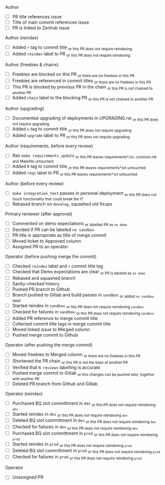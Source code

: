 Author

- [ ] PR title references issue
- [ ] Title of main commit references issue
- [ ] PR is linked to Zenhub issue

Author (reindex)

- [ ] Added `r` tag to commit title                         <sub>or this PR does not require reindexing</sub>
- [ ] Added `reindex` label to PR                           <sub>or this PR does not require reindexing</sub>

Author (freebies & chains)

- [ ] Freebies are blocked on this PR                       <sub>or there are no freebies in this PR</sub>
- [ ] Freebies are referenced in commit titles              <sub>or there are no freebies in this PR</sub>
- [ ] This PR is blocked by previous PR in the chain        <sub>or this PR is not chained to another PR</sub>
- [ ] Added `chain` label to the blocking PR                <sub>or this PR is not chained to another PR</sub>

Author (upgrading)

- [ ] Documented upgrading of deployments in UPGRADING.rst  <sub>or this PR does not require upgrading</sub>
- [ ] Added `u` tag to commit title                         <sub>or this PR does not require upgrading</sub>
- [ ] Added `upgrade` label to PR                           <sub>or this PR does not require upgrading</sub>

Author (requirements, before every review)

- [ ] Ran `make requirements_update`                        <sub>or this PR leaves requirements*.txt, common.mk and Makefile untouched</sub>
- [ ] Added `R` tag to commit title                         <sub>or this PR leaves requirements*.txt untouched</sub>
- [ ] Added `reqs` label to PR                              <sub>or this PR leaves requirements*.txt untouched</sub>

Author (before every review)

- [ ] `make integration_test` passes in personal deployment <sub>or this PR does not touch functionality that could break the IT</sub>
- [ ] Rebased branch on `develop`, squashed old fixups

Primary reviewer (after approval)

- [ ] Commented on demo expectations                        <sub>or labelled PR as `no demo`</sub>
- [ ] Decided if PR can be labeled `no sandbox`
- [ ] PR title is appropriate as title of merge commit
- [ ] Moved ticket to Approved column
- [ ] Assigned PR to an operator

Operator (before pushing merge the commit)

- [ ] Checked `reindex` label and `r` commit title tag
- [ ] Checked that Demo expectations are clear              <sub>or PR is labeled as `no demo`</sub>
- [ ] Rebased and squashed branch
- [ ] Sanity-checked history
- [ ] Pushed PR branch to Github
- [ ] Branch pushed to Gitlab and build passes in `sandbox` <sub>or added `no sandbox` label</sub>
- [ ] Started reindex in `sandbox`                          <sub>or this PR does not require reindexing `sandbox`</sub>
- [ ] Checked for failures in `sandbox`                     <sub>or this PR does not require reindexing `sandbox`</sub>
- [ ] Added PR reference to merge commit title
- [ ] Collected commit title tags in merge commit title
- [ ] Moved linked issue to Merged column
- [ ] Pushed merge commit to Github

Operator (after pushing the merge commit)

- [ ] Moved freebies to Merged column                       <sub>or there are no freebies in this PR</sub> 
- [ ] Shortened the PR chain                                <sub>or this PR is not the base of another PR</sub>
- [ ] Verified that `N reviews` labelling is accurate
- [ ] Pushed merge commit to Gitlab                         <sub>or this changes can be pushed later, together with another PR</sub>
- [ ] Deleted PR branch from Github and Gitlab

Operator (reindex) 

- [ ] Purchased BQ slot committment in `dev`                <sub>or this PR does not require reindexing `dev`</sub>
- [ ] Started reindex in `dev`                              <sub>or this PR does not require reindexing `dev`</sub>
- [ ] Deleted BQ slot committment in `dev`                  <sub>or this PR does not require reindexing `dev`</sub>
- [ ] Checked for failures in `dev`                         <sub>or this PR does not require reindexing `dev`</sub>
- [ ] Purchased BQ slot committment in `prod`               <sub>or this PR does not require reindexing `prod`</sub>
- [ ] Started reindex in `prod`                             <sub>or this PR does not require reindexing `prod`</sub>
- [ ] Deleted BQ slot committment in `prod`                 <sub>or this PR does not require reindexing `prod`</sub>
- [ ] Checked for failures in `prod`                        <sub>or this PR does not require reindexing `prod`</sub>

Operator

- [ ] Unassigned PR
